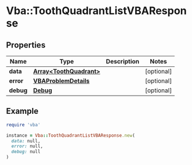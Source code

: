 # Vba::ToothQuadrantListVBAResponse

## Properties

| Name | Type | Description | Notes |
| ---- | ---- | ----------- | ----- |
| **data** | [**Array&lt;ToothQuadrant&gt;**](ToothQuadrant.md) |  | [optional] |
| **error** | [**VBAProblemDetails**](VBAProblemDetails.md) |  | [optional] |
| **debug** | [**Debug**](Debug.md) |  | [optional] |

## Example

```ruby
require 'vba'

instance = Vba::ToothQuadrantListVBAResponse.new(
  data: null,
  error: null,
  debug: null
)
```

